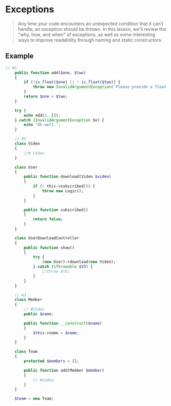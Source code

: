 # Exceptions

> Any time your code encounters an unexpected condition that it can't handle, an exception should be thrown. In this lesson, we'll review the "why, how, and when" of exceptions, as well as some interesting ways to improve readability through naming and static constructors.

## Example

```php
// #1
    public function add($one, $two)
    {
        if (!is_float($one) || ! is_float($two)) {
            throw new InvalidArgumentException('Please provide a float.');
        }
        return $one + $two;
    }

    try {
        echo add(2, []);
    } catch (InvalidArgumentException $e) {
        echo 'Oh well.';
    }

    // #2
    class Video
    {
        //# Codes
    }

    class User
    {
        public function download(Video $video)
        {
            if (! this->subscribed()) {
                throw new Logic();
            }
        }

        public function subscribed()
        {
            return false;
        }
    }

    class UserDownloadController
    {
        public function show()
        {
            try {
                (new User)->download(new Video);
            } catch (\Throwable $th) {
                //throw $th;
            }
        }
    }

    // #3
    class Member
    {
        // #Codes
        public $name;

        public function __construct($name)
        {
            $this->name = $name;
        }
    }

    class Team
    {
        protected $members = [];

        public function add(Member $member)
        {
            // #codes
        }
    }

    $team = new Team;
```
